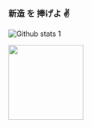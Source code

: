 ### 新造 を 捧げよ ✌️

<!--
**pyalihtml/pyalihtml** is a ✨ _special_ ✨ repository because its `README.md` (this file) appears on your GitHub profile.

Here are some ideas to get you started:

- 🔭 I’m currently working on Legend of Zeus
- 🌱 I’m currently learning Python, Html and Css
- 👯 I’m looking to collaborate on ...
- 🤔 I’m looking for help with ...
- 💬 Ask me about ...
- 📫 Instagram : 1kpopsever
-->
![Github stats 1](https://github-readme-stats.vercel.app/api?username=pyalihtml&show_icons=true&theme=gradient)

<img src="https://github.com/pyalihtml/pyalihtml/blob/main/gojo-anime.gif?raw=true" width="150px">
